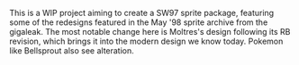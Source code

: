 This is a WIP project aiming to create a SW97 sprite package, featuring some of the redesigns featured in the May '98 sprite archive from the gigaleak. The most notable change here is Moltres's design following its RB revision, which brings it into the modern design we know today. Pokemon like Bellsprout also see alteration.
